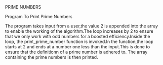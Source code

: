 PRIME NUMBERS 

Program To Print Prime Numbers

The program takes input from a user,the value 2 is appended into the array to enable the working of the algorithm.The loop increases by 2 to ensure that we only work with odd numbers for a boosted efficiency.Inside the loop, the print_prime_number function is invoked.In the function,the loop starts at 2 and ends at a number one less than the input.This is done to ensure that the definitionn of a prime number is adhered to.
The array containing the prime numbers is then printed.
